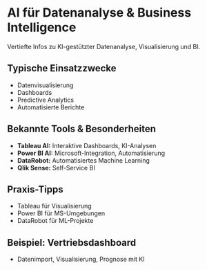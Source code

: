 # AI für Datenanalyse & Business Intelligence

Vertiefte Infos zu KI-gestützter Datenanalyse, Visualisierung und BI.

## Typische Einsatzzwecke
- Datenvisualisierung
- Dashboards
- Predictive Analytics
- Automatisierte Berichte

## Bekannte Tools & Besonderheiten
- **Tableau AI:** Interaktive Dashboards, KI-Analysen
- **Power BI AI:** Microsoft-Integration, Automatisierung
- **DataRobot:** Automatisiertes Machine Learning
- **Qlik Sense:** Self-Service BI

## Praxis-Tipps
- Tableau für Visualisierung
- Power BI für MS-Umgebungen
- DataRobot für ML-Projekte

## Beispiel: Vertriebsdashboard
- Datenimport, Visualisierung, Prognose mit KI
